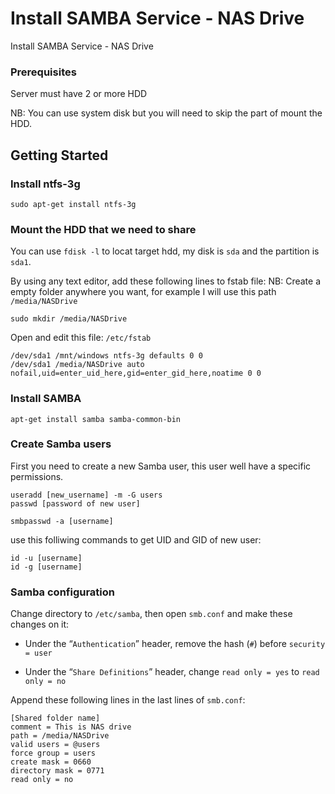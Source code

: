 # Install SAMBA Service - NAS Drive

Install SAMBA Service - NAS Drive

### Prerequisites

Server must have 2 or more HDD

NB: You can use system disk but you will need to skip the part of mount the HDD.

## Getting Started

### Install ntfs-3g

```
sudo apt-get install ntfs-3g
```

### Mount the HDD that we need to share

You can use `fdisk -l` to locat target hdd, my disk is `sda` and the partition is `sda1`.

By using any text editor, add these following lines to fstab file:
NB: Create a empty folder anywhere you want, for example I will use this path `/media/NASDrive`

```
sudo mkdir /media/NASDrive
```

Open and edit this file: `/etc/fstab`

```
/dev/sda1 /mnt/windows ntfs-3g defaults 0 0
/dev/sda1 /media/NASDrive auto nofail,uid=enter_uid_here,gid=enter_gid_here,noatime 0 0
```

### Install SAMBA

```
apt-get install samba samba-common-bin
```

### Create Samba users

First you need to create a new Samba user, this user well have a specific permissions.

```
useradd [new_username] -m -G users
passwd [password of new user]

smbpasswd -a [username]
```

use this folliwing commands to get UID and GID of new user:

```
id -u [username]
id -g [username]
```

### Samba configuration

Change directory to `/etc/samba`, then open `smb.conf`  and make these changes on it:

- Under the “`Authentication`” header, remove the hash (`#`) before `security = user`

- Under the “`Share Definitions`” header, change `read only = yes` to `read only = no`

Append these following lines in the last lines of `smb.conf`:

```
[Shared folder name]
comment = This is NAS drive
path = /media/NASDrive
valid users = @users
force group = users
create mask = 0660
directory mask = 0771
read only = no
```